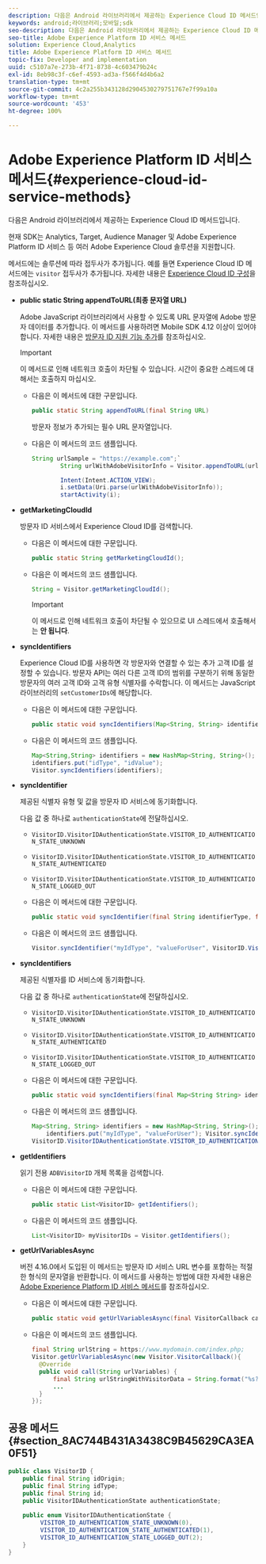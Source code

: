 ```yaml
---
description: 다음은 Android 라이브러리에서 제공하는 Experience Cloud ID 메서드입니다.
keywords: android;라이브러리;모바일;sdk
seo-description: 다음은 Android 라이브러리에서 제공하는 Experience Cloud ID 메서드입니다.
seo-title: Adobe Experience Platform ID 서비스 메서드
solution: Experience Cloud,Analytics
title: Adobe Experience Platform ID 서비스 메서드
topic-fix: Developer and implementation
uuid: c5107a7e-273b-4f71-8738-4c603479b24c
exl-id: 8eb98c3f-c6ef-4593-ad3a-f566f4d4b6a2
translation-type: tm+mt
source-git-commit: 4c2a255b343128d2904530279751767e7f99a10a
workflow-type: tm+mt
source-wordcount: '453'
ht-degree: 100%

---
```


# Adobe Experience Platform ID 서비스 메서드{#experience-cloud-id-service-methods}

다음은 Android 라이브러리에서 제공하는 Experience Cloud ID 메서드입니다.

현재 SDK는 Analytics, Target, Audience Manager 및 Adobe Experience Platform ID 서비스 등 여러 Adobe Experience Cloud 솔루션을 지원합니다.

메서드에는 솔루션에 따라 접두사가 추가됩니다. 예를 들면 Experience Cloud ID 메서드에는 `visitor` 접두사가 추가됩니다. 자세한 내용은 [Experience Cloud ID 구성](/help/android/c-marketing-cloud/mcvid.md)을 참조하십시오.

* **public static String appendToURL(최종 문자열 URL)**

   Adobe JavaScript 라이브러리에서 사용할 수 있도록 URL 문자열에 Adobe 방문자 데이터를 추가합니다. 이 메서드를 사용하려면 Mobile SDK 4.12 이상이 있어야 합니다. 자세한 내용은 [방문자 ID 지원 기능 추가](https://docs.adobe.com/content/help/ko-KR/id-service/using/id-service-api/methods/appendvisitorid.html)를 참조하십시오.

   >[!IMPORTANT]
   >
   >이 메서드로 인해 네트워크 호출이 차단될 수 있습니다. 시간이 중요한 스레드에 대해서는 호출하지 마십시오.

   * 다음은 이 메서드에 대한 구문입니다.

      ```java
      public static String appendToURL(final String URL) 
      ```

      방문자 정보가 추가되는 필수 URL 문자열입니다.

   * 다음은 이 메서드의 코드 샘플입니다.

      ```java
      String urlSample = "https://example.com";`
              String urlWithAdobeVisitorInfo = Visitor.appendToURL(urlSample);
      
              Intent(Intent.ACTION_VIEW);
              i.setData(Uri.parse(urlWithAdobeVisitorInfo));
              startActivity(i);
      ```

* **getMarketingCloudId**

   방문자 ID 서비스에서 Experience Cloud ID를 검색합니다.

   * 다음은 이 메서드에 대한 구문입니다.

      ```java
      public static String getMarketingCloudId(); 
      ```

   * 다음은 이 메서드의 코드 샘플입니다.

      ```java
      String = Visitor.getMarketingCloudId();
      ```

      >[!IMPORTANT]
      >
      >이 메서드로 인해 네트워크 호출이 차단될 수 있으므로 UI 스레드에서 호출해서는 **안 됩니다**.

* **syncIdentifiers**

   Experience Cloud ID를 사용하면 각 방문자와 연결할 수 있는 추가 고객 ID를 설정할 수 있습니다. 방문자 API는 여러 다른 고객 ID의 범위를 구분하기 위해 동일한 방문자의 여러 고객 ID와 고객 유형 식별자를 수락합니다. 이 메서드는 JavaScript 라이브러리의 `setCustomerIDs`에 해당합니다.

   * 다음은 이 메서드에 대한 구문입니다.

      ```java
      public static void syncIdentifiers(Map<String, String> identifiers); 
      ```

   * 다음은 이 메서드의 코드 샘플입니다.

      ```java
      Map<String,String> identifiers = new HashMap<String, String>();
      identifiers.put("idType", "idValue");
      Visitor.syncIdentifiers(identifiers);
      ```

* **syncIdentifier**

   제공된 식별자 유형 및 값을 방문자 ID 서비스에 동기화합니다.

   다음 값 중 하나로 `authenticationState`에 전달하십시오.

   * `VisitorID.VisitorIDAuthenticationState.VISITOR_ID_AUTHENTICATION_STATE_UNKNOWN`
   * `VisitorID.VisitorIDAuthenticationState.VISITOR_ID_AUTHENTICATION_STATE_AUTHENTICATED`
   * `VisitorID.VisitorIDAuthenticationState.VISITOR_ID_AUTHENTICATION_STATE_LOGGED_OUT`

   * 다음은 이 메서드에 대한 구문입니다.

      ```java
      public static void syncIdentifier(final String identifierType, final String identifier, final VisitorID.VisitorIDAuthenticationState authenticationState);
      ```

   * 다음은 이 메서드의 코드 샘플입니다.

      ```java
      Visitor.syncIdentifier("myIdType", "valueForUser", VisitorID.VisitorIDAuthenticationState.VISITOR_ID_AUTHENTICATION_STATE_LOGGED_OUT);
      ```

* **syncIdentifiers**

   제공된 식별자를 ID 서비스에 동기화합니다.

   다음 값 중 하나로 `authenticationState`에 전달하십시오.
   * `VisitorID.VisitorIDAuthenticationState.VISITOR_ID_AUTHENTICATION_STATE_UNKNOWN`
   * `VisitorID.VisitorIDAuthenticationState.VISITOR_ID_AUTHENTICATION_STATE_AUTHENTICATED`
   * `VisitorID.VisitorIDAuthenticationState.VISITOR_ID_AUTHENTICATION_STATE_LOGGED_OUT`

   * 다음은 이 메서드에 대한 구문입니다.

      ```java
      public static void syncIdentifiers(final Map<String String> identifiers, final VisitorID.VisitorIDAuthenticationState authenticationState);
      ```

   * 다음은 이 메서드의 코드 샘플입니다.

      ```java
      Map<String, String> identifiers = new HashMap<String, String>();
          identifiers.put("myIdType", "valueForUser"); Visitor.syncIdentifiers(identifiers,
      VisitorID.VisitorIDAuthenticationState.VISITOR_ID_AUTHENTICATION_STATE_AUTHENTICATED); 
      ```

* **getIdentifiers**

   읽기 전용 `ADBVisitorID` 개체 목록을 검색합니다.

   * 다음은 이 메서드에 대한 구문입니다.

      ```java
      public static List<VisitorID> getIdentifiers(); 
      ```

   * 다음은 이 메서드의 코드 샘플입니다.

      ```java
      List<VisitorID> myVisitorIDs = Visitor.getIdentifiers(); 
      ```

* **getUrlVariablesAsync**

   버전 4.16.0에서 도입된 이 메서드는 방문자 ID 서비스 URL 변수를 포함하는 적절한 형식의 문자열을 반환합니다. 이 메서드를 사용하는 방법에 대한 자세한 내용은 [Adobe Experience Platform ID 서비스 메서드](/help/android/reference/hybrid-app.md)를 참조하십시오.

   * 다음은 이 메서드에 대한 구문입니다.

      ```java
      public static void getUrlVariablesAsync(final VisitorCallback callback);
      ```

   * 다음은 이 메서드의 코드 샘플입니다.

      ```java
      final String urlString = https://www.mydomain.com/index.php; 
      Visitor.getUrlVariablesAsync(new Visitor.VisitorCallback(){ 
        @Override 
        public void call(String urlVariables) { 
            final String urlStringWithVisitorData = String.format("%s?%s", urlString, urlVariables); 
            ...
        } 
      });
      ```

## 공용 메서드 {#section_8AC744B431A3438C9B45629CA3EA0F51}

```java
public class VisitorID { 
    public final String idOrigin; 
    public final String idType; 
    public final String id; 
    public VisitorIDAuthenticationState authenticationState; 
 
    public enum VisitorIDAuthenticationState { 
         VISITOR_ID_AUTHENTICATION_STATE_UNKNOWN(0), 
         VISITOR_ID_AUTHENTICATION_STATE_AUTHENTICATED(1), 
         VISITOR_ID_AUTHENTICATION_STATE_LOGGED_OUT(2); 
    } 
}
```
